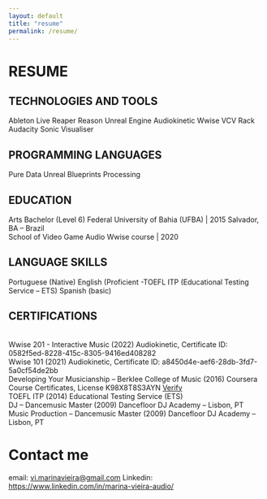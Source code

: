 ```yaml
---
layout: default
title: "resume"
permalink: /resume/
---
```


# RESUME

## TECHNOLOGIES AND TOOLS

Ableton Live
Reaper
Reason
Unreal Engine
Audiokinetic Wwise
VCV Rack
Audacity
Sonic Visualiser


## PROGRAMMING LANGUAGES
Pure Data
Unreal Blueprints
Processing

## EDUCATION  

Arts Bachelor (Level 6)
Federal University of Bahia (UFBA) | 2015
Salvador, BA – Brazil
<br />School of Video Game Audio
Wwise course | 2020


## LANGUAGE SKILLS  

Portuguese (Native)
English (Proficient -TOEFL ITP (Educational Testing Service – ETS)
Spanish (basic)

## CERTIFICATIONS

<br />Wwise 201 - Interactive Music (2022)
Audiokinetic, Certificate ID: 0582f5ed-8228-415c-8305-9416ed408282
<br />Wwise 101 (2021)
Audiokinetic, Certificate ID: a8450d4e-aef6-28db-3fd7-5a0cf54de2bb
<br />Developing Your Musicianship – Berklee College of Music (2016)
Coursera Course Certificates, License K98X8T8S3AYN
[Verify](https://www.coursera.org/account/accomplishments/verify/K98X8T8S3AYN)
<br />TOEFL ITP (2014)
Educational Testing Service (ETS)
<br />DJ – Dancemusic Master (2009)
Dancefloor DJ Academy – Lisbon, PT
<br />Music Production – Dancemusic Master (2009)
Dancefloor DJ Academy – Lisbon, PT

# Contact me 
email: vi.marinavieira@gmail.com
Linkedin: https://www.linkedin.com/in/marina-vieira-audio/ 
 
